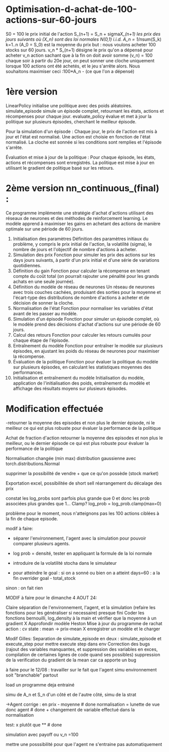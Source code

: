 # Optimisation-d-achat-de-100-actions-sur-60-jours

S0 = 100 le prix initial de l'action 
S_(n+1) = S_n + sigma*X_(n+1) les prix des jours suivants
où (X_n) sont des loi normales N(0,1) i.i.d.
A_n = 1/n*sum(S_k) k=1..n  (A_0 = S_0) est la moyenne du prix 
but : nous voulons acheter 100 stocks sur 60 jours.
v_n * S_(n+1) désigne le prix qu'on a dépensé pour acheter v_n action
sachant que à la fin on doit avoir somme (v_n) = 100 
chaque soir à partir du 20e jour, on peut sonner une cloche uniquement lorsque 100 actions ont été achetés, et le jeu s'arrête alors.
Nous souhaitons maximiser ceci :100*A_n - (ce que l'on a dépensé)

# 1ère version
LinearPolicy initialise une politique avec des poids aléatoires.
simulate_episode simule un épisode complet, retournant les états, actions et récompenses pour chaque jour.
evaluate_policy évalue et met à jour la politique sur plusieurs épisodes, cherchant le meilleur épisode.

Pour la simulation d'un épisode :
Chaque jour, le prix de l'action est mis à jour et l'état est normalisé.
Une action est choisie en fonction de l'état normalisé.
La cloche est sonnée si les conditions sont remplies et l'épisode s'arrête.

Évaluation et mise à jour de la politique :
Pour chaque épisode, les états, actions et récompenses sont enregistrés.
La politique est mise à jour en utilisant le gradient de politique basé sur les retours.


# 2ème version nn_continuous_(final) :
Ce programme implémente une stratégie d'achat d'actions utilisant des réseaux de neurones et des méthodes de reinforcement learning. Le modèle apprend à maximiser les gains en achetant des actions de manière optimale sur une période de 60 jours.

1. Initialisation des paramètres
Définition des paramètres initiaux du problème, y compris le prix initial de l'action, la volatilité (sigma), le nombre de jours et l'objectif de nombre d'actions à acheter.
2. Simulation des prix
Fonction pour simuler les prix des actions sur les days jours suivants, à partir d'un prix initial et d'une série de variations quotidiennes.
3. Définition du gain
Fonction pour calculer la récompense en tenant compte du coût total (on pourrait rajouter une pénalité pour les grands achats en une seule journée).
4. Définition du modèle de réseau de neurones
Un réseau de neurones avec trois couches cachées, produisant des sorties pour la moyenne et l'écart-type des distributions de nombre d'actions à acheter et de décision de sonner la cloche.
5. Normalisation de l'état
Fonction pour normaliser les variables d'état avant de les passer au modèle.
6. Simulation d'un épisode
Fonction pour simuler un épisode complet, où le modèle prend des décisions d'achat d'actions sur une période de 60 jours.
7. Calcul des retours
Fonction pour calculer les retours cumulés pour chaque étape de l'épisode.
8. Entraînement du modèle
Fonction pour entraîner le modèle sur plusieurs épisodes, en ajustant les poids du réseau de neurones pour maximiser la récompense.
9. Évaluation de la politique
Fonction pour évaluer la politique du modèle sur plusieurs épisodes, en calculant les statistiques moyennes des performances.
10. Initialisation et entraînement du modèle
Initialisation du modèle, application de l'initialisation des poids, entraînement du modèle et affichage des résultats moyens sur plusieurs épisodes.


# Modification effectuée 

-retourner la moyenne des episodes et non plus le dernier épisode, ni le meilleur ce qui est plus robuste pour évaluer la performance de la politique

Achat de fraction d'action
retourner la moyenne des episodes et non plus le meilleur, ou le dernier épisode ce qui est plus robuste pour évaluer la performance de la politique

Normalisation changée (min max)
distribution gaussienne avec torch.distributions.Normal


supprimer la possibilité de vendre + que ce qu'on possède (stock market)

Exportation excel,
possibilitée de short sell
réarrangement du décalage des prix 

constat les log_probs sont parfois plus grande que 0 et donc les prob associées plus grandes que 1... Clamp?
log_prob = log_prob.clamp(max=0)

problème pour le moment, nous n'atteignons pas les 100 actions ciblées à la fin de chaque episode.

modif à faire:

- séparer l'environnement, l'agent avec la simulation pour pouvoir comparer plusieurs agents.

- log prob = densité, tester en appliquant la formule de la loi normale

- introduire de la volatilité stocha dans le simulateur

- pour atteindre le goal : si on a sonné ou bien on a atteint days=60 : a la fin overrider goal - total_stock 
 
sinon : on fait rien
 



 MODIF à faire pour le dimanche 4 AOUT 24:

 Claire séparation de l'environnement, l'agent, et la simulation (refaire les fonctions pour les généraliser si necessaire) presque fini
 Coder les fonctions bernouilli, log_density à la main et vérifier que la moyenne à un gradient X
 Approfondir modèle Heston
 Mise à jour du programme de rachat action : cv state : mean -> prix-mean X
 enregistrer un modèle et le charger

Modif Gilles:
Separation de simulate_episode en deux : simulate_episode et execute_step pour mettre execute step dans env
Correction des bugs (rajout des variables manquantes, et suppression des variables en exces, compilation de certaines lignes de code quand ses possibles)
suppression de la verification du gradient de la mean car ca apporte un bug

à faire pour le 12/08 : travailler sur le fait que l'agent simu environnement soit "branchable" partout

load un programme deja entrainé

simu de A_n et S_n d'un côté et de l'autre côté, simu de la strat

->Agent corrige : en prix - moyenne  # done 
normalisation = lunette de vue donc agent # done + changement de variable effectué dans la normalisation

test: x plutôt que ** # done 

simulation avec payoff ou v_n =100 
 

mettre une posssibilité pour que l'agent ne s'entraine pas automatiquement


